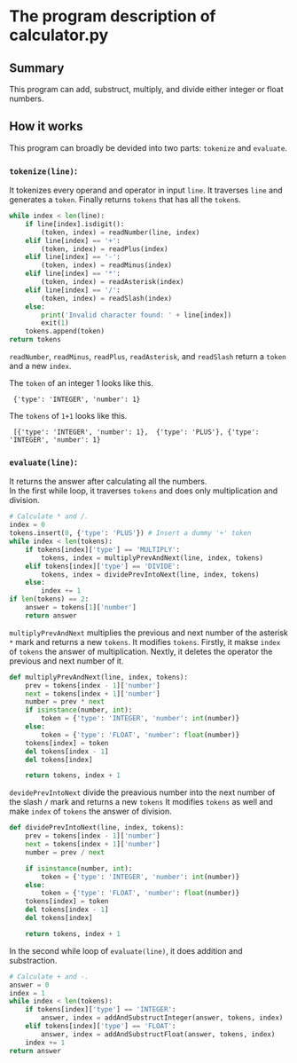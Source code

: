 # **The program description of calculator.py** 

## Summary 
This program can add, substruct, multiply, and divide either integer or float numbers. 

## How it works
This program can broadly be devided into two parts: `tokenize` and `evaluate`.

### `tokenize(line)`:
It tokenizes every operand and operator in input `line`.
It traverses `line` and generates a `token`. Finally returns `tokens` that has all the `token`s.

```python
while index < len(line):
    if line[index].isdigit(): 
        (token, index) = readNumber(line, index)
    elif line[index] == '+':
        (token, index) = readPlus(index)
    elif line[index] == '-':
        (token, index) = readMinus(index)
    elif line[index] == '*':
        (token, index) = readAsterisk(index)
    elif line[index] == '/':
        (token, index) = readSlash(index)
    else:
        print('Invalid character found: ' + line[index])
        exit(1)
    tokens.append(token)
return tokens
```
`readNumber`, `readMinus`, `readPlus`, `readAsterisk`, and `readSlash` return a `token` and a new `index`.

The `token` of an integer 1 looks like this.

```
 {'type': 'INTEGER', 'number': 1}
```

The `tokens` of `1+1` looks like this.
```
 [{'type': 'INTEGER', 'number': 1},  {'type': 'PLUS'}, {'type': 'INTEGER', 'number': 1}
```

### `evaluate(line)`:
It returns the answer after calculating all the numbers. <br>
In the first while loop, it traverses `tokens` and does only multiplication and division. 

```python
# Calculate * and /.
index = 0
tokens.insert(0, {'type': 'PLUS'}) # Insert a dummy '+' token
while index < len(tokens):
    if tokens[index]['type'] == 'MULTIPLY':
        tokens, index = multiplyPrevAndNext(line, index, tokens)
    elif tokens[index]['type'] == 'DIVIDE':
        tokens, index = dividePrevIntoNext(line, index, tokens)
    else:
        index += 1
if len(tokens) == 2:
    answer = tokens[1]['number']
    return answer
```

`multiplyPrevAndNext` multiplies the previous and next number of the asterisk `*` mark and returns a new `tokens`. 
It modifies `tokens`. Firstly, it makse `index` of `tokens` the answer of multiplication. Nextly, it deletes the operator the previous and next number of it. 

```python
def multiplyPrevAndNext(line, index, tokens):
    prev = tokens[index - 1]['number']
    next = tokens[index + 1]['number']
    number = prev * next
    if isinstance(number, int):
        token = {'type': 'INTEGER', 'number': int(number)}
    else:
        token = {'type': 'FLOAT', 'number': float(number)}
    tokens[index] = token
    del tokens[index - 1]
    del tokens[index]

    return tokens, index + 1
```

`devidePrevIntoNext` divide the preavious number into the next number of the slash `/` mark and returns a new `tokens`
It modifies `tokens` as well and make `index` of `tokens` the answer of division.

```python
def dividePrevIntoNext(line, index, tokens):
    prev = tokens[index - 1]['number']
    next = tokens[index + 1]['number']
    number = prev / next

    if isinstance(number, int):
        token = {'type': 'INTEGER', 'number': int(number)}
    else:
        token = {'type': 'FLOAT', 'number': float(number)}
    tokens[index] = token
    del tokens[index - 1]
    del tokens[index]

    return tokens, index + 1
```

In the second while loop of `evaluate(line)`, it does addition and substraction.

```python
# Calculate + and -.  
answer = 0
index = 1
while index < len(tokens):
    if tokens[index]['type'] == 'INTEGER':
        answer, index = addAndSubstructInteger(answer, tokens, index)
    elif tokens[index]['type'] == 'FLOAT':
        answer, index = addAndSubstructFloat(answer, tokens, index)
    index += 1
return answer
```
